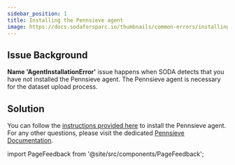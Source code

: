 ```yaml
---
sidebar_position: 1
title: Installing the Pennsieve agent
image: https://docs.sodaforsparc.io/thumbnails/common-errors/installing-the-pennsieve-agent.png
---
```


## Issue Background

**Name 'AgentInstallationError'** issue happens when SODA detects that you have not installed the Pennsieve agent. The Pennsieve agent is necessary for the dataset upload process.

## Solution

You can follow the [instructions provided here](https://docs.pennsieve.io/docs/the-pennsieve-agent) to install the Pennsieve agent. For any other questions, please visit the dedicated [Pennsieve Documentation](https://docs.pennsieve.io/docs).

import PageFeedback from '@site/src/components/PageFeedback';

<PageFeedback />
